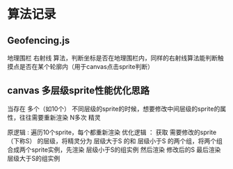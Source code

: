 # 算法记录 #

## Geofencing.js ##

地理围栏 右射线 算法，判断坐标是否在地理围栏内，同样的右射线算法能判断触摸点是否在某个轮廓内（用于canvas点击sprite判断）

## canvas 多层级sprite性能优化思路 ##

当存在 多个（如10个） 不同层级的sprite的时候，想要修改中间层级的sprite的属性，往往需要重新渲染 N多次 精灵

原逻辑 : 遍历10个sprite，每个都重新渲染
优化逻辑 ： 获取 需要修改的sprite（下称S） 的层级，将精灵分为 层级大于S 的和 层级小于S 的两个组，将两个组合成两个sprite实例，先渲染 层级小于S的组实例 然后渲染 修改后的S 最后渲染 层级大于S的组实例
